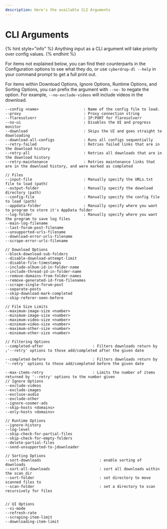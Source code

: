 ```yaml
---
description: Here's the available CLI Arguments
---
```


# CLI Arguments

{% hint style="info" %}
Anything input as a CLI argument will take priority over config values.
{% endhint %}

For items not explained below, you can find their counterparts in the Configuration options to see what they do, or use `cyberdrop-dl --help` in your command prompt to get a full print out.

For items within Download Options, Ignore Options, Runtime Options, and Sorting Options, you can prefix the argument with `--no-` to negate the option. For example, `--no-exclude-videos` will include videos in the download.

```
--config <name>                    : Name of the config file to load.
--proxy                            : Proxy connection string
--flaresolverr                     : IP:PORT for flaresolverr
--no-ui                            : Disables the UI and progress monitor
--download                         : Skips the UI and goes straight to downloading
--download-all-configs             : Runs all configs sequentially
--retry-failed                     : Retries failed links that are in the download history
--retry-all                        : Retries all downloads that are in the download history
--retry-maintenance                : Retries maintenance links that are in the download history, and were marked as completed

// Files
--input-file                       : Manually specify the URLs.txt file to load (path)
--output-folder                    : Manually specify the download directory (path)
--config-file                      : Manually specify the config file to load (path)
--appdata-folder                   : Manually specify where you want to program to store it's AppData folder
--log-folder                       : Manually specify where you want the program to save log files
--main-log-filename
--last-forum-post-filename
--unsupported-urls-filename
--download-error-urls-filename
--scrape-error-urls-filename

// Download Options
--block-download-sub-folders
--disable-download-attempt-limit
--disable-file-timestamps
--include-album-id-in-folder-name
--include-thread-id-in-folder-name
--remove-domains-from-folder-names
--remove-generated-id-from-filenames
--scrape-single-forum-post
--separate-posts
--skip-download-mark-completed
--skip-referer-seen-before

// File Size Limits
--maximum-image-size <number>
--minimum-image-size <number>
--maximum-video-size <number>
--minimum-video-size <number>
--maximum-other-size <number>
--minimum-other-size <number>

// Filtering Options
--completed-after                      : Filters downloads return by ;'--retry' options to those add/completed after the given date

--completed-before                     : Filters downloads return by '--retry' options to those add/completed before the given date

--max-items-retry                      : Limits the number of items returned by '--retry' options to the number given
// Ignore Options
--exclude-videos
--exclude-images
--excluse-audio
--exclude-other
--ignore-coomer-ads
--skip-hosts <domains>
--only-hosts <domains>

// Runtime Options
--ignore-history
--log-level
--skip-check-for-partial-files
--skip-check-for-empty-folders
--delete-partial-files
--send-unsupported-to-jdownloader

// Sorting Options
--sort-downloads                          : enable sorting of downloads
--sort-all-downloads                      : sort all downloads within the scan_dir
--sort-folder                             : set directory to move scanned files to
--scan-folder                             : set a directory to scan recursively for files


// UI Options
--vi-mode
--refresh-rate
--scraping-item-limit
--downloading-item-limit
```

